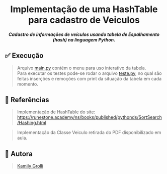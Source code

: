 <h1 align="center">Implementação de uma HashTable para cadastro de Veiculos</h1>
<h5 align="center">Cadastro de informações de veículos usando tabela de Espalhamento (hash) na linguagem Python.</h5>

## :white_check_mark: Execução 
> Arquivo [main.py](https://github.com/KamilyG/EDD_Avanc_Hash_Veiculos/blob/main/main.py) contém o menu para uso interativo da tabela.  
> Para executar os testes pode-se rodar o arquivo [teste.py](https://github.com/KamilyG/EDD_Avanc_Hash_Veiculos/blob/main/teste.py), no qual são feitas inserções e remoções com print da situação da tabela em cada momento.

 
 ## :pushpin: Referências
 > Implementação de HashTable do site: https://runestone.academy/ns/books/published/pythonds/SortSearch/Hashing.html

 >Implementação da Classe Veiculo retirada do PDF disponibilizado em aula.

 
 ## :bust_in_silhouette: Autora 
>[Kamily Grolli](https://github.com/KamilyG)
